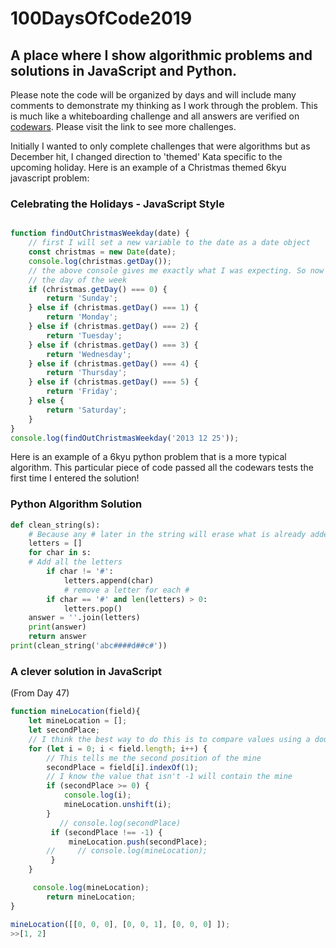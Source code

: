 # 100DaysOfCode2019

## A place where I show algorithmic problems and solutions in JavaScript and Python.

Please note the code will be organized by days and will include many comments to demonstrate my thinking as I work through the problem. This is much like a whiteboarding challenge and all answers are verified on [codewars](https://www.codewars.com/dashboard). Please visit the link to see more challenges.

Initially I wanted to only complete challenges that were algorithms but as December hit, I changed direction to 'themed' Kata specific to the upcoming holiday. Here is an example of a Christmas themed 6kyu javascript problem:

### Celebrating the Holidays - JavaScript Style

```javascript

function findOutChristmasWeekday(date) {
    // first I will set a new variable to the date as a date object
    const christmas = new Date(date);
    console.log(christmas.getDay());
    // the above console gives me exactly what I was expecting. So now I need to convert it to the return value of
    // the day of the week
    if (christmas.getDay() === 0) {
        return 'Sunday';
    } else if (christmas.getDay() === 1) {
        return 'Monday';
    } else if (christmas.getDay() === 2) {
        return 'Tuesday';
    } else if (christmas.getDay() === 3) {
        return 'Wednesday';
    } else if (christmas.getDay() === 4) {
        return 'Thursday';
    } else if (christmas.getDay() === 5) {
        return 'Friday';
    } else {
        return 'Saturday';
    }
}
console.log(findOutChristmasWeekday('2013 12 25'));
```

Here is an example of a 6kyu python problem that is a more typical algorithm. This particular piece of code passed all the codewars tests the first time I entered the solution!

### Python Algorithm Solution

```python
def clean_string(s):
    # Because any # later in the string will erase what is already added, I will use a list to store the values
    letters = []
    for char in s:
    # Add all the letters
        if char != '#':
            letters.append(char)
            # remove a letter for each #
        if char == '#' and len(letters) > 0:
            letters.pop()
    answer = ''.join(letters)
    print(answer)
    return answer
print(clean_string('abc####d##c#'))
```
### A clever solution in JavaScript
(From Day 47)

```javascript
function mineLocation(field){
    let mineLocation = [];
    let secondPlace;
    // I think the best way to do this is to compare values using a double loop to search the arrays
    for (let i = 0; i < field.length; i++) {
        // This tells me the second position of the mine
        secondPlace = field[i].indexOf(1);
        // I know the value that isn't -1 will contain the mine
        if (secondPlace >= 0) {
            console.log(i);
            mineLocation.unshift(i);
        }
           // console.log(secondPlace)
         if (secondPlace !== -1) {
             mineLocation.push(secondPlace);
        //     // console.log(mineLocation);
         }
    }

     console.log(mineLocation);
        return mineLocation;
}

mineLocation([[0, 0, 0], [0, 0, 1], [0, 0, 0] ]);
>>[1, 2]
```
